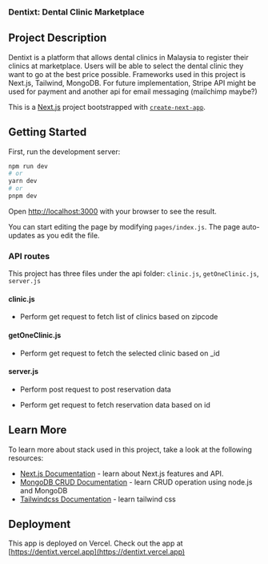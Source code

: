 ### Dentixt: Dental Clinic Marketplace

## Project Description

Dentixt is a platform that allows dental clinics in Malaysia to register their clinics at marketplace. Users will be able to select the dental clinic they want to go at the best price possible. Frameworks used in this project is Next.js, Tailwind, MongoDB. For future implementation, Stripe API might be used for payment and another api for email messaging (mailchimp maybe?)

This is a [Next.js](https://nextjs.org/) project bootstrapped with [`create-next-app`](https://github.com/vercel/next.js/tree/canary/packages/create-next-app).

## Getting Started

First, run the development server:

```bash
npm run dev
# or
yarn dev
# or
pnpm dev
```

Open [http://localhost:3000](http://localhost:3000) with your browser to see the result.

You can start editing the page by modifying `pages/index.js`. The page auto-updates as you edit the file.
### API routes

This project has three files under the api folder: `clinic.js`, `getOneClinic.js`, `server.js`

#### clinic.js

- Perform get request to fetch list of clinics based on zipcode

#### getOneClinic.js

- Perform get request to fetch the selected clinic based on _id

#### server.js

- Perform post request to post reservation data

- Perform get request to fetch reservation data based on id

## Learn More

To learn more about stack used in this project, take a look at the following resources:

- [Next.js Documentation](https://nextjs.org/docs) - learn about Next.js features and API.
- [MongoDB CRUD Documentation](https://www.mongodb.com/docs/manual/crud/) - learn CRUD operation using node.js and MongoDB
- [Tailwindcss Documentation](https://tailwindcss.com/docs/installation) - learn tailwind css

## Deployment

This app is deployed on Vercel. Check out the app at [https://dentixt.vercel.app](https://dentixt.vercel.app)

